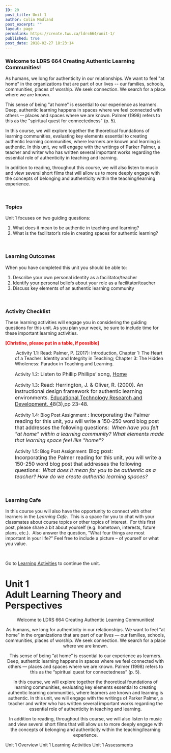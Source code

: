 ```yaml
---
ID: 20
post_title: Unit 1
author: Colin Madland
post_excerpt: ""
layout: page
permalink: https://create.twu.ca/ldrs664/unit-1/
published: true
post_date: 2018-02-27 18:23:14
---
```

<h3><strong>Welcome to LDRS 664 Creating Authentic Learning Communities!</strong></h3>
As humans, we long for authenticity in our relationships. We want to feel "at home" in the organizations that are part of our lives -- our families, schools, communities, places of worship. We seek connection. We search for a place where we are known.

This sense of being "at home" is essential to our experience as learners. Deep, authentic learning happens in spaces where we feel connected with others -- places and spaces where we are known. Palmer (1998) refers to this as the "spiritual quest for connectedness" (p. 5).

In this course, we will explore together the theoretical foundations of learning communities, evaluating key elements essential to creating authentic learning communities, where learners are known and learning is authentic. In this unit, we will engage with the writings of Parker Palmer, a teacher and writer who has written several important works regarding the essential role of authenticity in teaching and learning.

In addition to reading, throughout this course, we will also listen to music and view several short films that will allow us to more deeply engage with the concepts of belonging and authenticity within the teaching/learning experience.

&nbsp;
<h3>Topics</h3>
Unit 1 focuses on two guiding questions:
<ol>
 	<li>What does it mean to be authentic in teaching and learning?</li>
 	<li>What is the facilitator’s role in creating spaces for authentic learning?</li>
</ol>
&nbsp;
<h3>Learning Outcomes</h3>
When you have completed this unit you should be able to:
<ol>
 	<li>Describe your own personal identity as a facilitator/teacher</li>
 	<li>Identify your personal beliefs about your role as a facilitator/teacher</li>
 	<li>Discuss key elements of an authentic learning community</li>
</ol>
&nbsp;
<h3>Activity Checklist</h3>
These learning activities will engage you in considering the guiding questions for this unit. As you plan your week, be sure to include time for these important learning activities.

<span style="color: #ff0000;"><strong>[Christine, please put in a table, if possible]</strong></span>
<p style="padding-left: 30px;"> Activity 1.1: Read: Palmer, P. (2017): Introduction, Chapter 1: The Heart of a Teacher: Identity and Integrity in Teaching; Chapter 3: The Hidden Wholeness: Paradox in Teaching and Learning.</p>
<p style="padding-left: 30px;">Activity 1.2:<span style="font-size: 16px;"> </span><span style="font-size: 16px;">Listen to Phillip Phillips’ song,</span><span style="font-size: 16px;"> </span><a style="font-size: 16px;" href="https://www.youtube.com/watch?v=HoRkntoHkIE">Home</a></p>
<p style="padding-left: 30px;">Activity 1.3<span style="font-size: 16px;">: Read: Herrington, J. &amp; Oliver, R. (2000). An instructional design framework for authentic learning environments. </span><u style="font-size: 16px; font-weight: 400;">Educational Technology Research and Development. 4</u><span style="font-size: 16px;">8(3),pp 23-48.</span></p>
<p style="padding-left: 30px;">Activity 1.4: Blog Post Assignment <span style="font-size: 16px;">: Incorporating the Palmer reading for this unit, you will write a 150-250 word blog post that addresses the following questions:</span><em style="font-size: 16px; font-weight: 400;">  When have you felt "at home" within a learning community? What elements made that learning space feel like "home"?</em></p>
<p style="padding-left: 30px;">Activity 1.5: Blog Post Assignment:<span style="font-size: 16px;"> </span><span style="font-size: 16px;">Blog post: Incorporating the Palmer reading for this unit, you will write a 150-250 word blog post that addresses the following questions:</span><em style="font-size: 16px;">  What does it mean for you to be authentic as a teacher? How do we create authentic learning spaces?</em></p>
&nbsp;
<h3>Learning Cafe</h3>
In this course you will also have the opportunity to connect with other learners in the <em>Learning Cafe</em>.  This is a space for you to chat with your classmates about course topics or other topics of interest.  For this first post, please share a bit about yourself (e.g. hometown, interests, future plans, etc.).  Also answer the question, "What four things are most important in your life?" Feel free to include a picture – of yourself or what you value.

&nbsp;

Go to <a href="https://create.twu.ca/ldrs664/unit-1-learning-activities/">Learning Activities</a> to continue the unit.
<div id="themify_builder_content-77" class="themify_builder_content themify_builder_content-77 themify_builder" data-postid="77">
<div class="themify_builder_row module_row clearfix repeat module_row_0 themify_builder_77_row module_row_77-0">
<div class="row_inner"></div>
</div>
</div>
<!--themify_builder_static--><h1>Unit 1<br/>Adult Learning Theory and Perspectives</h1>
 <p style="text-align: center;">Welcome to LDRS 664 Creating Authentic Learning Communities!</p><p style="text-align: center;">As humans, we long for authenticity in our relationships. We want to feel &#8220;at home&#8221; in the organizations that are part of our lives &#8212; our families, schools, communities, places of worship. We seek connection. We search for a place where we are known.</p><p style="text-align: center;">This sense of being &#8220;at home&#8221; is essential to our experience as learners. Deep, authentic learning happens in spaces where we feel connected with others &#8212; places and spaces where we are known. Palmer (1998) refers to this as the &#8220;spiritual quest for connectedness&#8221; (p. 5).</p><p style="text-align: center;">In this course, we will explore together the theoretical foundations of learning communities, evaluating key elements essential to creating authentic learning communities, where learners are known and learning is authentic. In this unit, we will engage with the writings of Parker Palmer, a teacher and writer who has written several important works regarding the essential role of authenticity in teaching and learning.</p><p style="text-align: center;">In addition to reading, throughout this course, we will also listen to music and view several short films that will allow us to more deeply engage with the concepts of belonging and authenticity within the teaching/learning experience.</p>
 
 Unit 1 Overview Unit 1 Learning Activities Unit 1 Assessments<!--/themify_builder_static-->